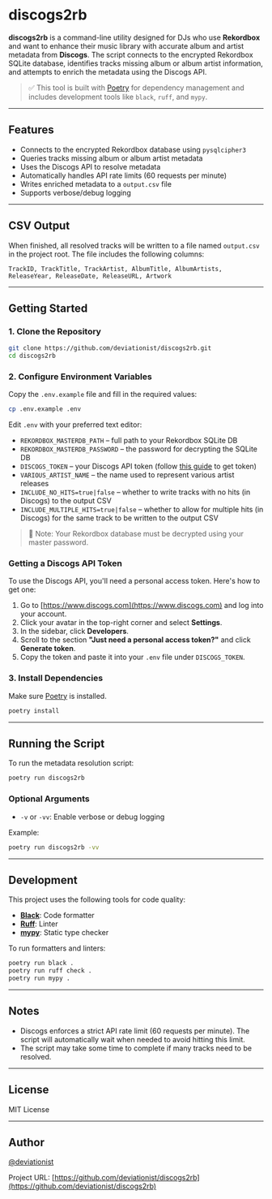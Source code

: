 # discogs2rb

**discogs2rb** is a command-line utility designed for DJs who use **Rekordbox** and want to enhance their music library with accurate album and artist metadata from **Discogs**. The script connects to the encrypted Rekordbox SQLite database, identifies tracks missing album or album artist information, and attempts to enrich the metadata using the Discogs API.

> ✅ This tool is built with [Poetry](https://python-poetry.org/) for dependency management and includes development tools like `black`, `ruff`, and `mypy`.

---

## Features

- Connects to the encrypted Rekordbox database using `pysqlcipher3`
- Queries tracks missing album or album artist metadata
- Uses the Discogs API to resolve metadata
- Automatically handles API rate limits (60 requests per minute)
- Writes enriched metadata to a `output.csv` file
- Supports verbose/debug logging

---

## CSV Output

When finished, all resolved tracks will be written to a file named `output.csv` in the project root. The file includes the following columns:

```text
TrackID, TrackTitle, TrackArtist, AlbumTitle, AlbumArtists, ReleaseYear, ReleaseDate, ReleaseURL, Artwork
```

---

## Getting Started

### 1. Clone the Repository

```bash
git clone https://github.com/deviationist/discogs2rb.git
cd discogs2rb
```

### 2. Configure Environment Variables

Copy the `.env.example` file and fill in the required values:

```bash
cp .env.example .env
```

Edit `.env` with your preferred text editor:

* `REKORDBOX_MASTERDB_PATH` – full path to your Rekordbox SQLite DB
* `REKORDBOX_MASTERDB_PASSWORD` – the password for decrypting the SQLite DB
* `DISCOGS_TOKEN` – your Discogs API token (follow [this guide](#getting-a-discogs-api-token) to get token)
* `VARIOUS_ARTIST_NAME` – the name used to represent various artist releases
* `INCLUDE_NO_HITS=true|false` – whether to write tracks with no hits (in Discogs) to the output CSV
* `INCLUDE_MULTIPLE_HITS=true|false` – whether to allow for multiple hits (in Discogs) for the same track to be written to the output CSV

> 🔐 Note: Your Rekordbox database must be decrypted using your master password.

### Getting a Discogs API Token

To use the Discogs API, you'll need a personal access token. Here's how to get one:

1. Go to [https://www.discogs.com](https://www.discogs.com) and log into your account.
2. Click your avatar in the top-right corner and select **Settings**.
3. In the sidebar, click **Developers**.
4. Scroll to the section **"Just need a personal access token?"** and click **Generate token**.
5. Copy the token and paste it into your `.env` file under `DISCOGS_TOKEN`.

### 3. Install Dependencies

Make sure [Poetry](https://python-poetry.org/docs/#installation) is installed.

```bash
poetry install
```

---

## Running the Script

To run the metadata resolution script:

```bash
poetry run discogs2rb
```

### Optional Arguments
- `-v` or `-vv`: Enable verbose or debug logging

Example:

```bash
poetry run discogs2rb -vv
```

---

## Development

This project uses the following tools for code quality:

- [**Black**](https://black.readthedocs.io/en/stable/): Code formatter
- [**Ruff**](https://docs.astral.sh/ruff/): Linter
- [**mypy**](http://mypy-lang.org/): Static type checker

To run formatters and linters:

```bash
poetry run black .
poetry run ruff check .
poetry run mypy .
```

---

## Notes

- Discogs enforces a strict API rate limit (60 requests per minute). The script will automatically wait when needed to avoid hitting this limit.
- The script may take some time to complete if many tracks need to be resolved.

---

## License

MIT License

---

## Author

[@deviationist](https://github.com/deviationist)

Project URL: [https://github.com/deviationist/discogs2rb](https://github.com/deviationist/discogs2rb)
